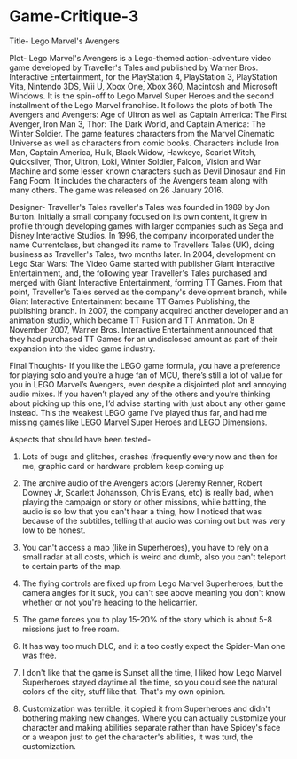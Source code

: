 # Game-Critique-3

Title- Lego Marvel's Avengers

Plot- Lego Marvel's Avengers is a Lego-themed action-adventure video game developed by Traveller's Tales and published by Warner Bros. Interactive Entertainment, for the PlayStation 4, PlayStation 3, PlayStation Vita, Nintendo 3DS, Wii U, Xbox One, Xbox 360, Macintosh and Microsoft Windows. It is the spin-off to Lego Marvel Super Heroes and the second installment of the Lego Marvel franchise. It follows the plots of both The Avengers and Avengers: Age of Ultron as well as Captain America: The First Avenger, Iron Man 3, Thor: The Dark World, and Captain America: The Winter Soldier. The game features characters from the Marvel Cinematic Universe as well as characters from comic books. Characters include Iron Man, Captain America, Hulk, Black Widow, Hawkeye, Scarlet Witch, Quicksilver, Thor, Ultron, Loki, Winter Soldier, Falcon, Vision and War Machine and some lesser known characters such as Devil Dinosaur and Fin Fang Foom. It includes the characters of the Avengers team along with many others. The game was released on 26 January 2016.

Designer- Traveller's Tales
raveller's Tales was founded in 1989 by Jon Burton. Initially a small company focused on its own content, it grew in profile through developing games with larger companies such as Sega and Disney Interactive Studios. In 1996, the company incorporated under the name Currentclass, but changed its name to Travellers Tales (UK), doing business as Traveller's Tales, two months later. In 2004, development on Lego Star Wars: The Video Game started with publisher Giant Interactive Entertainment, and, the following year Traveller's Tales purchased and merged with Giant Interactive Entertainment, forming TT Games. From that point, Traveller's Tales served as the company's development branch, while Giant Interactive Entertainment became TT Games Publishing, the publishing branch. In 2007, the company acquired another developer and an animation studio, which became TT Fusion and TT Animation. On 8 November 2007, Warner Bros. Interactive Entertainment announced that they had purchased TT Games for an undisclosed amount as part of their expansion into the video game industry.

Final Thoughts- If you like the LEGO game formula, you have a preference for playing solo and you’re a huge fan of MCU, there’s still a lot of value for you in LEGO Marvel’s Avengers, even despite a disjointed plot and annoying audio mixes. If you haven’t played any of the others and you’re thinking about picking up this one, I’d advise starting with just about any other game instead. This the weakest LEGO game I’ve played thus far, and had me missing games like LEGO Marvel Super Heroes and LEGO Dimensions.

Aspects that should have been tested-
1. Lots of bugs and glitches, crashes (frequently every now and then for me, graphic card or hardware problem keep coming up

2. The archive audio of the Avengers actors (Jeremy Renner, Robert Downey Jr, Scarlett Johansson, Chris Evans, etc) is really bad, when playing the campaign or story or other missions, while battling, the audio is so low that you can't hear a thing, how I noticed that was because of the subtitles, telling that audio was coming out but was very low to be honest.

3. You can't access a map (like in Superheroes), you have to rely on a small radar at all costs, which is weird and dumb, also you can't teleport to certain parts of the map.

5. The flying controls are fixed up from Lego Marvel Superheroes, but the camera angles for it suck, you can't see above meaning you don't know whether or not you're heading to the helicarrier.

6. The game forces you to play 15-20% of the story which is about 5-8 missions just to free roam.

7. It has way too much DLC, and it a too costly expect the Spider-Man one was free.

8. I don't like that the game is Sunset all the time, I liked how Lego Marvel Superheroes stayed daytime all the time, so you could see the natural colors of the city, stuff like that. That's my own opinion.

9. Customization was terrible, it copied it from Superheroes and didn't bothering making new changes. Where you can actually customize your character and making abilities separate rather than have Spidey's face or a weapon just to get the character's abilities, it was turd, the customization.
